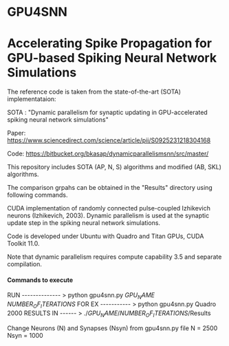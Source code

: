 # GPU4SNN
# Accelerating Spike Propagation for GPU-based Spiking Neural Network Simulations

The reference code is taken from the state-of-the-art (SOTA) implementataion:

SOTA : "Dynamic parallelism for synaptic updating in GPU-accelerated spiking neural network simulations"

Paper: https://www.sciencedirect.com/science/article/pii/S0925231218304168

Code: https://bitbucket.org/bkasap/dynamicparallelismsnn/src/master/

This repository includes SOTA (AP, N, S) algorithms and modified (AB, SKL) algorithms.

The comparison grpahs can be obtained in the "Results" directory using following commands. 

CUDA implementation of randomly connected pulse-coupled Izhikevich neurons (Izhikevich, 2003). Dynamic parallelism is used at the synaptic update step in the spiking neural network simulations.

Code is developed under Ubuntu with Quadro and Titan GPUs, CUDA Toolkit 11.0.

Note that dynamic parallelism requires compute capability 3.5 and separate compilation.

#### Commands to execute ###
RUN -------------- > python gpu4snn.py $GPU_NAME$ $NUMBER_OF_ITERATIONS$ 
FOR EX ----------- > python gpu4snn.py Quadro 2000
RESULTS IN  ------ > ./$GPU_NAME$/$NUMBER_OF_ITERATIONS$/Results

Change Neurons (N) and Synapses (Nsyn) from gpu4snn.py file 
N = 2500
Nsyn = 1000
